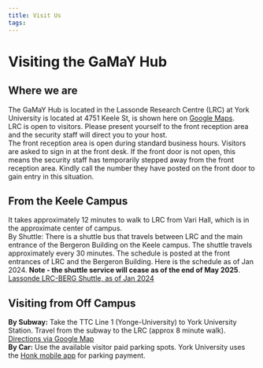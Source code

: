 ```yaml
---
title: Visit Us
tags:
---
```

# Visiting the GaMaY Hub
## Where we are
The GaMaY Hub is located in the Lassonde Research Centre (LRC) at York University is located at 4751 Keele St, is shown here on [Google Maps](https://goo.gl/maps/7d7t1vYWjBLQrrjL8).   
LRC is open to visitors.  Please present yourself to the front reception area and the security staff will direct you to your host.  
The front reception area is open during standard business hours. Visitors are asked to sign in at the front desk. If the front door is not open, this means the security staff has temporarily stepped away from the front reception area.  Kindly call the number they have posted on the front door to gain entry in this situation.  
## From the Keele Campus
It takes approximately 12 minutes to walk to LRC from Vari Hall, which is in the approximate center of campus.  
By Shuttle: There is a shuttle bus that travels between LRC and the main entrance of the Bergeron Building on the Keele campus. The shuttle travels approximately every 30 minutes. The schedule is posted at the front entrances of LRC and the Bergeron Building. Here is the schedule as of Jan 2024.  **Note - the shuttle service will cease as of the end of May 2025**. [Lassonde LRC-BERG Shuttle, as of Jan 2024](https://piet.apps01.yorku.ca/lassonde-lrc-berg-shuttle-as-of-jan-2024/)
## Visiting from Off Campus
**By Subway:** Take the TTC Line 1 (Yonge-University) to York University Station. Travel from the subway to the LRC (approx 8 minute walk). [Directions via Google Map](https://goo.gl/maps/5ZYxAvgyLSZ3v5m2A)  
**By Car:** Use the available visitor paid parking spots. York University uses the [Honk mobile app](https://www.yorku.ca/parking/honk-mobile-app/) for parking payment.  